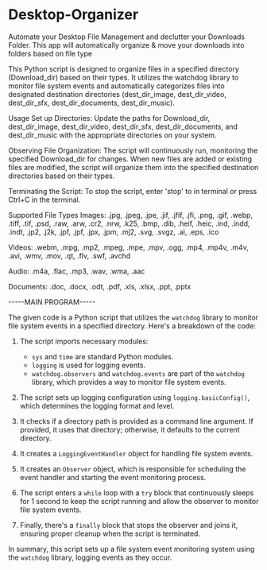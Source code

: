 # Desktop-Organizer
Automate your Desktop File Management and declutter your Downloads Folder. This app will automatically organize &amp; move your downloads into folders based on file type


This Python script is designed to organize files in a specified directory (Download_dir) based on their types. It utilizes the watchdog library to monitor file system events and automatically categorizes files into designated destination directories (dest_dir_image, dest_dir_video, dest_dir_sfx, dest_dir_documents, dest_dir_music).


Usage
Set up Directories:
Update the paths for Download_dir, dest_dir_image, dest_dir_video, dest_dir_sfx, dest_dir_documents, and dest_dir_music with the appropriate directories on your system.


Observing File Organization:
The script will continuously run, monitoring the specified Download_dir for changes. When new files are added or existing files are modified, the script will organize them into the specified destination directories based on their types.


Terminating the Script:
To stop the script, enter 'stop' to in terminal or press Ctrl+C in the terminal.


Supported File Types
Images: .jpg, .jpeg, .jpe, .jif, .jfif, .jfi, .png, .gif, .webp, .tiff, .tif, .psd, .raw, .arw, .cr2, .nrw, .k25, .bmp, .dib, .heif, .heic, .ind, .indd, .indt, .jp2, .j2k, .jpf, .jpf, .jpx, .jpm, .mj2, .svg, .svgz, .ai, .eps, .ico

Videos: .webm, .mpg, .mp2, .mpeg, .mpe, .mpv, .ogg, .mp4, .mp4v, .m4v, .avi, .wmv, .mov, .qt, .flv, .swf, .avchd

Audio: .m4a, .flac, .mp3, .wav, .wma, .aac

Documents: .doc, .docx, .odt, .pdf, .xls, .xlsx, .ppt, .pptx



 -----MAIN PROGRAM-----

The given code is a Python script that utilizes the `watchdog` library to monitor file system events in a specified directory. Here's a breakdown of the code:

1. The script imports necessary modules:
   - `sys` and `time` are standard Python modules.
   - `logging` is used for logging events.
   - `watchdog.observers` and `watchdog.events` are part of the `watchdog` library, which provides a way to monitor file system events.

2. The script sets up logging configuration using `logging.basicConfig()`, which determines the logging format and level.

3. It checks if a directory path is provided as a command line argument. If provided, it uses that directory; otherwise, it defaults to the current directory.

4. It creates a `LoggingEventHandler` object for handling file system events.

5. It creates an `Observer` object, which is responsible for scheduling the event handler and starting the event monitoring process.

6. The script enters a `while` loop with a `try` block that continuously sleeps for 1 second to keep the script running and allow the observer to monitor file system events.

7. Finally, there's a `finally` block that stops the observer and joins it, ensuring proper cleanup when the script is terminated.

In summary, this script sets up a file system event monitoring system using the `watchdog` library, logging events as they occur.  

